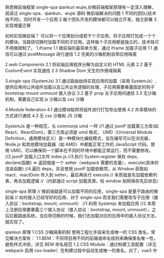 熟悉微前端框架 single-spa qiankun wujie,对微前端框架原理有一定深入理解，阅读过 single-spa、qiankun、wujie 源码
微前端解决的问题 1.不同的团队(技术栈不同)，同时开发一个应用 2.每个团队开发的模块都可以独立开发，独立部署 3.实现增量迁移

如何实现微前端？
可以将一个应用划分成若干个子应用，将子应用打包成一个个的模块。当路径切换时加载不同的子应用。这样每个子应用都是独立的，技术栈可不用做限制了。
1.iframe
1.1 微前端的最简单方案，通过 iframe 加载子应用
1.1 通信可以通过 postMessage 进行通信
1.2 完美的沙箱机制自带应用隔离

2.web Components
2.1 将前端应用程序分解为自定义的 HTML 元素
2.2 基于 CustomEvent 实现通信
2.3 Shadow Dom 天生的作用域隔离

3.single-spa (SystemJs)
3.1 通过路由劫持实现应用的加载（采用 SystemJs）,提供应用间公共组件加载以及公共业务逻辑的处理，子应用需要暴露固定的钩子 bootstrap mount unmount 接入协议
3.2 基于 prop 主子应用间通信
3.3 无沙箱机制，需要自己实现 js 沙箱以及 css 沙箱

4.Module federation
4.1 通过模块联邦将组件进行打包导出使用
4.2 共享模块的方式进行通信
4.3 无 css 沙箱和 JS 沙箱

SystemJs 是一种规范，与 commonjs umd 一样
//1.通过 jsonP 加载第三方库(如 React、ReactDom)，第三方库必须是 umd 格式，
UMD（Universal Module Definition，通用模块定义）是一种模块化编程模式，旨在编写可以在浏览器、Node.js 和其他模块加载器（如 AMD）中都能正常工作的 JavaScript 代码。使用 UMD，可以确保同一个脚本在不同的环境中都能正常运行，而不需要修改。
//2.jsonP 加载入口文件 index.js
//3.执行 System.register 保存 deps, declare(函数) => 返回值是一个 setter（webpack 需要的变量），execute(具体的渲染函数)
//4.遍历 deps，并且使用 jsonP 加载依赖项，从 Window 获取如 react、reactDom 传入到 setter，最后再执行 execute
// 本质就是先加载依赖列表，再去加载逻辑
//（内部通过 script 加载资源，给 window 拍照保存先后状态）

single-spa 原理
// 微前端就是可以加载不同的应用，single-spa 是基于路由的微前端
// 如何接入已经写好的应用，对于 single-spa 而言我们需要改写子应用（接入协议：bootstrap, mount, unmount）
//1.利用 Systemjs 来加载应用
//2.本质上注册应用要暴露三个接入协议（接入协议：bootstrap, mount, unmount），之后拦截路由系统，当应用切换的时候，我们去加载对应的应用中的接入协议方法，就实现了。

qiankun 原理
1.CSS 沙箱隔离机制
使用工程化手段来生成唯一的 CSS 类名，常见解决方案有：
1.1.BEM：不同项目用不同的前缀或命名规则来确保类名唯一性，避免样式冲突，详见 BEM 命名规范
1.2.CSS Module：通过构建工具配置（详见 webpack 启用 css-loader）在构建过程中自动生成唯一的类名。对了，vue3 中<style module> 标签也会被编译为 CSS Module，详见 Vue.js。
1.3.CSS-in-JS: 在 JS 中定义 CSS 样式块，注入到 DOM 中。

2 乾坤目前存在三种 CSS 隔离机制，分别是动态样式隔离、影子 DOM 沙箱和作用域沙箱
2.1 动态样式隔离：qiankun 默认开启，可以确保单实例场景子应用之间的样式隔离，但是无法确保主应用跟子应用、或者多实例场景的子应用样式隔离
原理：实现原理是当子应用被加载时，其对应的样式会被注入到页面中；当子应用被卸载时，qiankun 会自动移除其样式，确保页面的样式环境保持干净

2.2 影子 DOM 沙箱（Shadow DOM）：手动开启 ，qiankun 会为每个微应用的容器包裹上一个 shadow dom 节点，从而确保微应用的样式不会对全局造成影响
原理：这种模式下 qiankun 会为每个微应用的容器包裹上一个 shadow dom 节点，从而确保微应用的样式不会对全局造成影响
Shadow DOM 是什么？
Shadow DOM 是 Web Components 技术的一部分，它允许开发者创建一个封闭的 DOM 树，这个 DOM 树的样式和脚本与页面的主 DOM 树是隔离的。通过 Shadow DOM，可以确保子应用的样式和脚本不会影响到主应用或其他子应用，从而避免冲突和干扰
Shadow DOM，可以理解为是存在于 DOM 中的 DOM
记住！影子 DOM 是独立存在的 DOM，有自己的作用域集，外部的配置不会影响到内部，内部的配置也不会影响外部

<!-- const shadow = appElement.attachShadow({ // 影子 DOM（调用宿主上的 attachShadow() 来创建影子 DOM）
    mode: 'closed',
}) -->

2.3 作用域沙箱（Scope CSS）：手动开启 ，qiankun 会改写子应用所添加的样式，为所有样式规则增加一个特殊的选择器规则来限定其影响范围
原理：它的核心思想是通过给子应用中的所有样式选择器添加一个唯一的前缀选择 div[data-qiankun="xxx"]，来限制这些样式的作用范围
2.3.1 提取和解析样式：当一个子应用被加载时，qiankun 会提取子应用中的所有 <style> 标签内嵌样式和 <link> 标签引入的外部样式，并对其进行解析，获取所有的 CSS 规则
2.3.2 重写样式规则：qiankun 给每个子应用的包裹容器新增唯一标识符 data-qiankun 属性，值为通过 registerMicroApps API 注册子应用的 name；然后修改子应用的样式选择器，添加前缀选择器 div[data-qiankun="xxx"]，重写选择器(例如：div[data-qiankun="reactApp"] .App-header {})

1.jS 沙箱隔离机制
防止应用加载的时候污染 window

第一种方式:给 window 保存快照
//1. 激活前将 window 现有的属性和值存入快照
//2. 将失活前记录修改的值还原给 window
//3. 失活后存储变更的属性，并还原 window
重点：失活的时候把在 window 修改的属性存起来，激活的时候还原到 window 上来
缺点：浪费内存，要给 window 拍照

第二种方式:单例 Proxy
利用 proxy 创建一个空对象做劫持
取值的时候还是从 window 取，但是设置的时候会做拦截（把 window 新增的属性放到一个 map）,设置的时候还是会放到 window。
active(激活)的时候将所有记录的值附加到,inactive(失活)的时候将 window 的属性删除

缺点：如果两个应用一起运行，window 就一个那就乱了。。。
wujie
wujie 利用了空 iframe 来做 js 的隔离，shadowDom 来做 css 隔离
